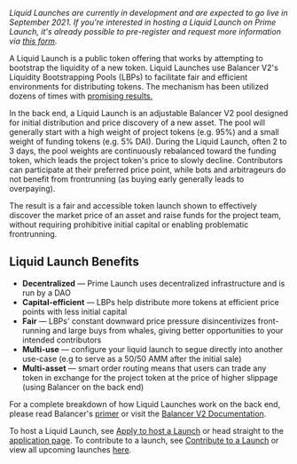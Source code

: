 *Liquid Launches are currently in development and are expected to go live in September 2021. If you're interested in hosting a Liquid Launch on Prime Launch, it's already possible to pre-register and request more information via <a href ="https://kolektivo.typeform.com/to/TPMzQKFE" target="_blank" rel="noopener noreferrer">this form</a>.*

A Liquid Launch is a public token offering that works by attempting to bootstrap the liquidity of a new token. Liquid Launches use Balancer V2's Liquidity Bootstrapping Pools (LBPs) to facilitate fair and efficient environments for distributing tokens. The mechanism has been utilized dozens of times with <a href="https://medium.com/perpetual-protocol/everything-you-need-to-know-about-the-first-liquidity-bootstrapping-pool-lbp-60a61b368c82" target="_blank" rel="noopener noreferrer">promising results.</a>

In the back end, a Liquid Launch is an adjustable Balancer V2 pool designed for initial distribution and price discovery of a new asset. The pool will generally start with a high weight of project tokens (e.g. 95%) and a small weight of funding tokens (e.g. 5% DAI). During the Liquid Launch, often 2 to 3 days, the pool weights are continuously rebalanced toward the funding token, which leads the project token's price to slowly decline. Contributors can participate at their preferred price point, while bots and arbitrageurs do not benefit from frontrunning (as buying early generally leads to overpaying).

The result is a fair and accessible token launch shown to effectively discover the market price of an asset and raise funds for the project team, without requiring prohibitive initial capital or enabling problematic frontrunning.

## Liquid Launch Benefits

- **Decentralized** — Prime Launch uses decentralized infrastructure and is run by a DAO
- **Capital-efficient** — LBPs help distribute more tokens at efficient price points with less initial capital
- **Fair** — LBPs' constant downward price pressure disincentivizes front-running and large buys from whales, giving better opportunities to your intended contributors
- **Multi-use** — configure your liquid launch to segue directly into another use-case (e.g to serve as a 50/50 AMM after the initial sale)
- **Multi-asset** — smart order routing means that users can trade any token in exchange for the project token at the price of higher slippage (using Balancer on the back end)

For a complete breakdown of how Liquid Launches work on the back end, please read Balancer's <a href="https://medium.com/balancer-protocol/a-primer-on-fair-token-launches-and-liquidity-bootstrapping-pools-11bab5ff33a2" target="_blank" rel="noopener noreferrer">primer</a> or visit the <a href="https://docs.balancer.fi/" target="_blank" rel="noopener noreferrer">Balancer V2 Documentation</a>.

To host a Liquid Launch, see <a href="/documentation/host-a-launch">Apply to host a Launch</a> or head straight to the <a href="/register">application page</a>. To contribute to a launch, see <a href="/documentation/contribute-to-a-launch">Contribute to a Launch</a> or view all upcoming launches <a href="/launches">here</a>.
